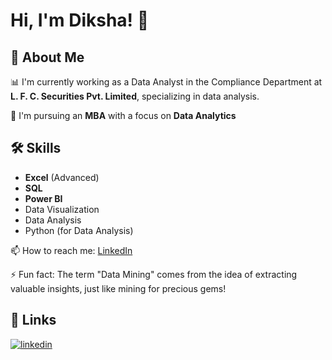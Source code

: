 # Hi, I'm Diksha! 👋

## 🚀 About Me

📊 I'm currently working as a Data Analyst in the Compliance Department at **L. F. C. Securities Pvt. Limited**, specializing in data analysis.

🧠 I'm pursuing an **MBA** with a focus on **Data Analytics** 

## 🛠️ Skills

- **Excel** (Advanced)
- **SQL**
- **Power BI**
- Data Visualization
- Data Analysis
- Python (for Data Analysis)

📫 How to reach me: [LinkedIn](https://www.linkedin.com/in/diksha-yadav-d25/)

⚡️ Fun fact: The term "Data Mining" comes from the idea of extracting valuable insights, just like mining for precious gems!

## 🔗 Links
[![linkedin](https://img.shields.io/badge/linkedin-0A66C2?style=for-the-badge&logo=linkedin&logoColor=white)](https://www.linkedin.com/in/diksha-yadav-d25/)
